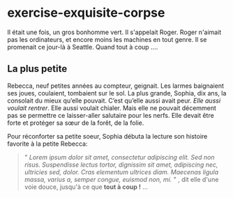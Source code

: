# exercise-exquisite-corpse

Il était une fois, un gros bonhomme vert. Il s'appelait Roger.
Roger n'aimait pas les ordinateurs, et encore moins les machines en tout genre.
Il se promenait ce jour-là à Seattle. Quand tout à coup ....

## La plus petite
Rebecca, neuf petites années au compteur, geignait. Les larmes baignaient ses joues, coulaient, tombaient sur le sol. La plus grande, Sophia, dix ans, la consolait du mieux qu’elle pouvait. C’est qu’elle aussi avait peur. *Elle aussi voulait rentrer*. Elle aussi voulait chialer. Mais elle ne pouvait décemment pas se permettre ce laisser-aller salutaire pour les nerfs. Elle devait être forte et protéger sa sœur de la forêt, de la folie.

Pour réconforter sa petite soeur, Sophia débuta la lecture son histoire favorite à la petite Rebecca: 
> " *Lorem ipsum dolor sit amet, consectetur adipiscing elit. Sed non risus. Suspendisse lectus tortor, dignissim sit amet, adipiscing nec, ultricies sed, dolor. Cras elementum ultrices diam. Maecenas ligula massa, varius a, semper congue, euismod non, mi.* "
, dit elle d'une voie douce, jusqu'à ce que **tout à coup !** ...

